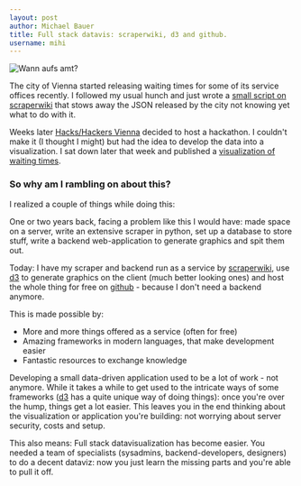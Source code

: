 ```yaml
---
layout: post
author: Michael Bauer
title: Full stack datavis: scraperwiki, d3 and github.
username: mihi
---
```


![Wann aufs amt?](http://wannaufsamt.tentacleriot.eu/waa.png)

The city of Vienna started releasing waiting times for some of its service
offices recently. I followed my usual hunch and just wrote a [small script
on scraperwiki](https://scraperwiki.com/dataset/guvh44q) that stows away
the JSON released by the city not knowing yet what to do with it.

Weeks later [Hacks/Hackers Vienna](http://hackshackers.at) decided to host
a hackathon. I couldn't make it (I thought I might) but had the idea to
develop the data into a visualization. I sat down later that week and
published a [visualization of waiting times](http://wannaufsamt.tentacleriot.eu). 

### So why am I rambling on about this?

I realized a couple of things while doing this:

One or two years back,
facing a problem like this I would have: made space on a server, write an
extensive scraper in python, set up a database to store stuff, write a
backend web-application to generate graphics and spit them out.

Today: I have my scraper and backend run as a service by
[scraperwiki](http://scraperwiki.com), use [d3](http://d3js.org) to
generate graphics on the client (much better looking ones) and host the
whole thing for free on [github](http://github.com) - because I don't need
a backend anymore.

This is made possible by:

* More and more things offered as a service (often for free)
* Amazing frameworks in modern languages, that make development easier
* Fantastic resources to exchange knowledge

Developing a small data-driven application used to be a lot of work - not
anymore. While it takes a while to get used to the intricate ways of some
frameworks ([d3](http://d3js.org) has a quite unique way of doing things):
once you're over the hump, things get a lot easier. This leaves you in the
end thinking about the visualization or application you're building: not
worrying about server security, costs and setup.

This also means: Full stack datavisualization has become easier. You needed
a team of specialists (sysadmins, backend-developers, designers) to do a
decent dataviz: now you just learn the missing parts and you're able to
pull it off. 
